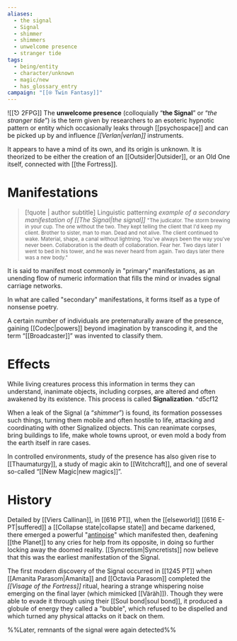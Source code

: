 ```yaml
---
aliases:
  - the signal
  - Signal
  - shimmer
  - shimmers
  - unwelcome presence
  - stranger tide
tags:
  - being/entity
  - character/unknown
  - magic/new
  - has_glossary_entry
campaign: "[[⍟ Twin Fantasy]]"
---
```

![[⎋ 2FPG]]
The **unwelcome presence** (colloquially “**the Signal**” or “*the stranger tide*”) is the term given by researchers to an esoteric hypnotic pattern or entity which occasionally leaks through [[psychospace]] and can be picked up by and influence _[[Verlan|verlan]]_ instruments. 

It appears to have a mind of its own, and its origin is unknown. It is theorized to be either the creation of an [[Outsider|Outsider]], or an Old One itself, connected with [[the Fortress]].

# Manifestations
>[!quote | author subtitle] Linguistic patterning *example of a secondary manifestation of [[The Signal|the signal]]*
><small>"The judicator. The storm brewing in your cup. The one without the two. They kept telling the client that I'd keep my client. Brother to sister, man to man. Dead and not alive. The client continued to wake. Material, shape, a canal without lightning. You've always been the way you've never been. Collaboration is the death of collaboration. Fear her. Two days later I went to bed in his tower, and he was never heard from again. Two days later there was a new body."</small>


It is said to manifest most commonly in "primary" manifestations, as an unending flow of numeric information that fills the mind or invades signal carriage networks. 

In what are called "secondary" manifestations, it forms itself as a type of nonsense poetry. 

A certain number of individuals are preternaturally aware of the presence, gaining [[Codec|powers]] beyond imagination by transcoding it, and the term “[[Broadcaster]]” was invented to classify them.
# Effects

While living creatures process this information in terms they can understand, inanimate objects, including corpses, are altered and often awakened by its existence. This process is called **Signalization**. ^d5cf12

When a leak of the Signal (a “*shimmer*”) is found, its formation possesses such things, turning them mobile and often hostile to life, attacking and coordinating with other Signalized objects. This can reanimate corpses, bring buildings to life, make whole towns uproot, or even mold a body from the earth itself in rare cases.

In controlled environments, study of the presence has also given rise to [[Thaumaturgy]], a study of magic akin to [[Witchcraft]], and one of several so-called “[[New Magic|new magics]]”. 

# History
Detailed by [[Viers Callinan]], in [[616 PT]], when the [[elseworld]] [[616 E-PT|suffered]] a [[Collapse state|collapse state]] and became darkened, there emerged a powerful "[antinoise](https://en.wikipedia.org/wiki/Wave_interference)" which manifested then, deafening [[the Planet]] to any cries for help from its opposite, in doing so further locking away the doomed reality. [[Syncretism|Syncretists]] now believe that this was the earliest manifestation of the Signal.

The first modern discovery of the Signal occurred in [[1245 PT]] when [[Amanita Parasom|Amanita]] and [[Octavia Parasom]] completed the *[[Visage of the Fortress]]* ritual, hearing a strange whispering noise emerging on the final layer (which mimicked [[Väräh]]). Though they were able to evade it through using their [[Soul bond|soul bond]], it produced a globule of energy they called a "bubble", which refused to be dispelled and which turned any physical attacks on it back on them.

%%Later, remnants of the signal were again detected%%